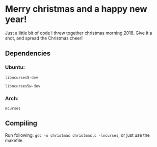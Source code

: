 # Merry christmas and a happy new year!

Just a little bit of code I threw together christmas morning 2018. Give it a shot, and spread the Christmas cheer!

## Dependencies

### Ubuntu:
`libncurses5-dev`

`libncurses5w-dev`

### Arch:
`ncurses`

## Compiling

Run following: `gcc -o christmas christmas.c -lncurses`, or just use the makefile.
